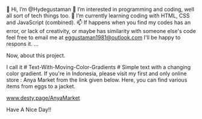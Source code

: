 👋 Hi, I’m @Hydegustaman
👀 I’m interested in programming and coding, well all sort of tech things too.
🌱 I’m currently learning coding with HTML, CSS and JavaScript (combined).
📫 If happens when you find my codes has an error, or lack of creativity, or maybe has similarity with someone else's code feel free to email me at eggustaman1981@outlook.com I'll be happy to respons it.
 ...

Now, about this project. 

I call it # Text-With-Moving-Color-Gradients #
Simple text with a changing color gradient. If you're in Indonesia, please visit my first and only online store : Anya Market from the link given below. Here, you can find various items from eggs to a jacket.

www.desty.page/AnyaMarket

Have A Nice Day!!

